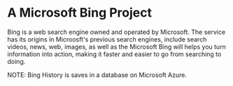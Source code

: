 # A Microsoft Bing Project
Bing is a web search engine owned and operated by Microsoft. The service has its origins in Microosft's previous search engines, include search videos, news, web, images, as well as the Microsoft Bing will helps you turn information into action, making it faster and easier to go from searching to doing.

NOTE: Bing History is saves in a database on Microsoft Azure.
